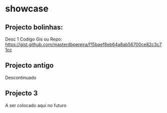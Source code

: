 # showcase

## Projecto bolinhas:
  Desc 1
  Codigo Gis ou Repo:
  https://gist.github.com/masterdbpereira/f15baef8eb64a8ab56700ce82c3c71cc
  

## Projecto antigo
  Descontinuado

## Projecto 3
  A ser colocado aqui no futuro
